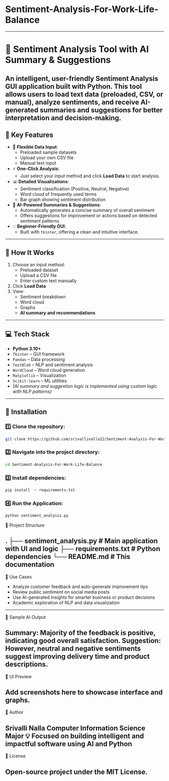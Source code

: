 # Sentiment-Analysis-For-Work-Life-Balance
---
# 🧠 Sentiment Analysis Tool with AI Summary & Suggestions

An intelligent, user-friendly Sentiment Analysis GUI application built with Python. This tool allows users to load text data (preloaded, CSV, or manual), analyze sentiments, and receive **AI-generated summaries and suggestions** for better interpretation and decision-making.
---
## 📌 Key Features

- 📂 **Flexible Data Input**:
  - Preloaded sample datasets
  - Upload your own CSV file
  - Manual text input
- ⚡ **One-Click Analysis**:
  - Just select your input method and click **Load Data** to start analysis.
- 📊 **Detailed Visualizations**:
  - Sentiment classification (Positive, Neutral, Negative)
  - Word cloud of frequently used terms
  - Bar graph showing sentiment distribution
- 🤖 **AI-Powered Summaries & Suggestions**:
  - Automatically generates a concise summary of overall sentiment
  - Offers suggestions for improvement or actions based on detected sentiment patterns
- 💡 **Beginner-Friendly GUI**:
  - Built with `tkinter`, offering a clean and intuitive interface.
---
## 🧠 How It Works

1. Choose an input method:
   - Preloaded dataset
   - Upload a CSV file
   - Enter custom text manually
2. Click **Load Data**
3. View:
   - Sentiment breakdown
   - Word cloud
   - Graphs
   - **AI summary and recommendations**
---
## 💻 Tech Stack

- **Python 3.10+**
- `Tkinter` – GUI framework
- `Pandas` – Data processing
- `TextBlob` – NLP and sentiment analysis
- `WordCloud` – Word cloud generation
- `Matplotlib` – Visualization
- `Scikit-learn` – ML utilities
- *(AI summary and suggestion logic is implemented using custom logic with NLP patterns)*
---
## 🧪 Installation

### 1️⃣ Clone the repository:

```bash
git clone https://github.com/srivallinalla12/Sentiment-Analysis-For-Work-Life-Balance.git
```
### 2️⃣ Navigate into the project directory:

```bash
cd Sentiment-Analysis-For-Work-Life-Balance
```

### 3️⃣ Install dependencies:

```bash
pip install -r requirements.txt
```

### 4️⃣ Run the Application:
```bash
python sentiment_analysis.py
```
📁 Project Structure

.
├── sentiment_analysis.py     # Main application with UI and logic
├── requirements.txt          # Python dependencies
└── README.md                 # This documentation
---
🎯 Use Cases

- Analyze customer feedback and auto-generate improvement tips
- Review public sentiment on social media posts
- Use AI-generated insights for smarter business or product decisions
- Academic exploration of NLP and data visualization
---
🔮 Sample AI Output

Summary: Majority of the feedback is positive, indicating good overall satisfaction.
Suggestion: However, neutral and negative sentiments suggest improving delivery time and product descriptions.
---
📸 UI Preview

Add screenshots here to showcase interface and graphs.
---
👤 Author

Srivalli Nalla
Computer Information Science Major 
💡 Focused on building intelligent and impactful software using AI and Python
---

📃 License

Open-source project under the MIT License.
---


